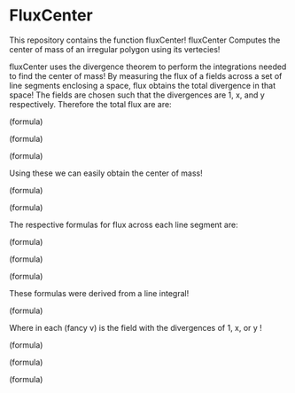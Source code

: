 # FluxCenter
This repository contains the function fluxCenter! fluxCenter Computes the center of mass of an irregular polygon using its vertecies!

fluxCenter uses the divergence theorem to perform the integrations needed to find the center of mass! By measuring the flux of a fields across a set of line segments enclosing a space, flux obtains the total divergence in that space! The fields are chosen such that the divergences are 1, x, and y respectively. Therefore the total flux are are:

(formula)

(formula)

(formula)

Using these we can easily obtain the center of mass!

(formula)

(formula)

The respective formulas for flux across each line segment are:

(formula)

(formula)

(formula)

These formulas were derived from a line integral!

(formula)

Where in each (fancy v) is the field with the divergences of 1, x, or y !

(formula)

(formula)

(formula)



